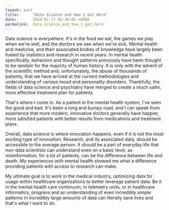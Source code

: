```yaml
---
layout: post
title:      "Data Science and How I Got Here"
date:       2020-01-17 02:36:05 +0000
permalink:  data_science_and_how_i_got_here
---
```


Data science is everywhere. It's in the food we eat, the games we play when we're well, and the doctors we see when we're sick. Mental health and medicine, and their associated bodies of knowledge have largely been fueled by statistics and research in recent years. In mental health specifically, behaviors and thought patterns previously have been thought to be random for the majority of human history. It is only with the advent of the scientific method and, unfortunately, the abuse of thousands of patients, that we have arrived at the current methodologies and understanding of various mood and personality disorders. Thankfully, the fields of data science and psychiatry have merged to create a much safer, more effective treatment plan for patients. 

That's where I come in. As a patient in the mental health system, I've seen the good and bad. It's been a long and bumpy road, and I can speak from experience that more modern, innovative doctors generally have happier, more satisfied patients with better results from medications and treatment plans. 

Overall, data science is where innovation happens, even if it is not the most exciting type of innovation. Research, and its associated data, should be accessible to the average person. It should be a part of everyday life that non-data scientists can understand even on a basic level, as misinformation, for a lot of patients, can be the difference between life and death. My experiences with mental health showed me what a difference providing patients with access to research can make. 

My ultimate goal is to work in the medical industry, optimizing data for usage within healthcare organizations to better leverage patient data. Be it in the mental health care continuum, in telemetry units, or in healthcare informatics, progress and an understanding of even incredibly simple patterns in incredibly large amounts of data can literally save lives and that's what I want to do.
